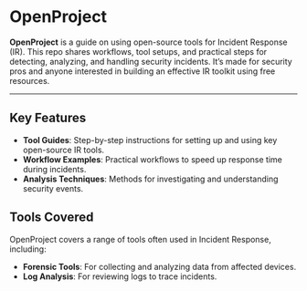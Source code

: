 # OpenProject

**OpenProject** is a guide on using open-source tools for Incident Response (IR). This repo shares workflows, tool setups, and practical steps for detecting, analyzing, and handling security incidents. It’s made for security pros and anyone interested in building an effective IR toolkit using free resources.

---

## Key Features

- **Tool Guides**: Step-by-step instructions for setting up and using key open-source IR tools.
- **Workflow Examples**: Practical workflows to speed up response time during incidents.
- **Analysis Techniques**: Methods for investigating and understanding security events.

## Tools Covered

OpenProject covers a range of tools often used in Incident Response, including:

- **Forensic Tools**: For collecting and analyzing data from affected devices.
- **Log Analysis**: For reviewing logs to trace incidents.

